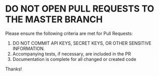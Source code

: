 # DO NOT OPEN PULL REQUESTS TO THE MASTER BRANCH

Please ensure the following criteria are met for Pull Requests:

1. DO NOT COMMIT API KEYS, SECRET KEYS, OR OTHER SENSITIVE INFORMATION.
2. Accompanying tests, if necessary, are included in the PR
3. Documentation is complete for all changed or created code

Thanks!
